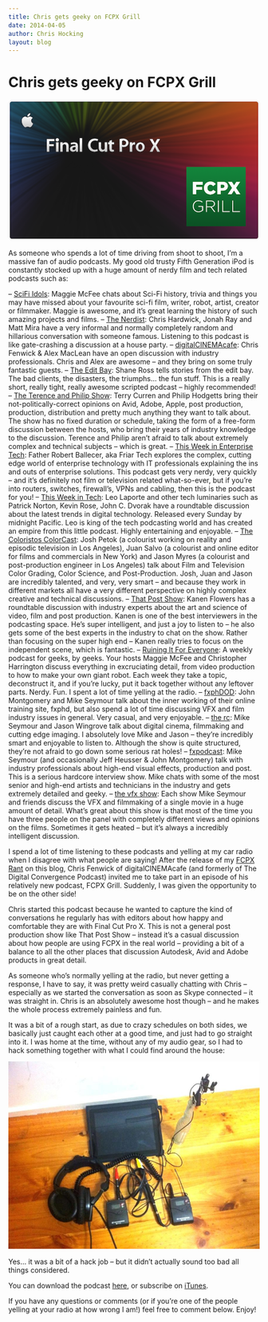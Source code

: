 ```yaml
---
title: Chris gets geeky on FCPX Grill
date: 2014-04-05
author: Chris Hocking
layout: blog
---
```

# Chris gets geeky on FCPX Grill

![fcpxgrilllogo](/static/blog/04-fcpxgrilllogo.png)

As someone who spends a lot of time driving from shoot to shoot, I’m a massive fan of audio podcasts. My good old trusty Fifth Generation iPod is constantly stocked up with a huge amount of nerdy film and tech related podcasts such as:

– [SciFi Idols](https://itunes.apple.com/us/podcast/sci-fi-idols/id602399772?mt=2): Maggie McFee chats about Sci-Fi history, trivia and things you may have missed about your favourite sci-fi film, writer, robot, artist, creator or filmmaker. Maggie is awesome, and it’s great learning the history of such amazing projects and films.
– [The Nerdist](https://itunes.apple.com/au/podcast/the-nerdist/id355187485?mt=2): Chris Hardwick, Jonah Ray and Matt Mira have a very informal and normally completely random and hillarious conversation with someone famous. Listening to this podcast is like gate-crashing a discussion at a house party.
– [digitalCINEMAcafe](https://itunes.apple.com/au/podcast/digitalcinemacafe/id654281526?mt=2): Chris Fenwick & Alex MacLean have an open discussion with industry professionals. Chris and Alex are awesome – and they bring on some truly fantastic guests.
– [The Edit Bay](https://itunes.apple.com/au/podcast/the-edit-bay/id306519484?mt=2): Shane Ross tells stories from the edit bay. The bad clients, the disasters, the triumphs… the fun stuff. This is a really short, really tight, really awesome scripted podcast – highly recommended!
– [The Terence and Philip Show](https://itunes.apple.com/au/podcast/the-terence-and-philip-show/id384166492?mt=2): Terry Curren and Philip Hodgetts bring their not-politically-correct opinions on Avid, Adobe, Apple, post production, production, distribution and pretty much anything they want to talk about. The show has no fixed duration or schedule, taking the form of a free-form discussion between the hosts, who bring their years of industry knowledge to the discussion. Terence and Philip aren’t afraid to talk about extremely complex and technical subjects – which is great.
– [This Week in Enterprise Tech](https://itunes.apple.com/au/podcast/this-week-in-enterprise-tech/id545542509?mt=2): Father Robert Ballecer, aka Friar Tech explores the complex, cutting edge world of enterprise technology with IT professionals explaining the ins and outs of enterprise solutions. This podcast gets very nerdy, very quickly – and it’s definitely not film or television related what-so-ever, but if you’re into routers, switches, firewall’s, VPNs and cabling, then this is the podcast for you!
– [This Week in Tech](https://itunes.apple.com/au/podcast/this-week-in-tech-mp3/id73329404?mt=2): Leo Laporte and other tech luminaries such as Patrick Norton, Kevin Rose, John C. Dvorak have a roundtable discussion about the latest trends in digital technology. Released every Sunday by midnight Pacific. Leo is king of the tech podcasting world and has created an empire from this little podcast. Highly entertaining and enjoyable.
– [The Coloristos ColorCast](https://itunes.apple.com/au/podcast/the-coloristos-colorcast/id549040100?mt=2): Josh Petok (a colourist working on reality and episodic television in Los Angeles), Juan Salvo (a colourist and online editor for films and commercials in New York) and Jason Myres (a colourist and post-production engineer in Los Angeles) talk about Film and Television Color Grading, Color Science, and Post-Production. Josh, Juan and Jason are incredibly talented, and very, very smart – and because they work in different markets all have a very different perspective on highly complex creative and technical discussions.
– [That Post Show](https://itunes.apple.com/au/podcast/that-post-show/id293692362?mt=2): Kanen Flowers has a roundtable discussion with industry experts about the art and science of video, film and post production. Kanen is one of the best interviewers in the podcasting space. He’s super intelligent, and just a joy to listen to – he also gets some of the best experts in the industry to chat on the show. Rather than focusing on the super high end – Kanen really tries to focus on the independent scene, which is fantastic.
– [Ruining It For Everyone](https://itunes.apple.com/au/podcast/ruining-it-for-everyone/id480524664?mt=2): A weekly podcast for geeks, by geeks. Your hosts Maggie McFee and Christopher Harrington discuss everything in excruciating detail, from video production to how to make your own giant robot. Each week they take a topic, deconstruct it, and if you’re lucky, put it back together without any leftover parts. Nerdy. Fun. I spent a lot of time yelling at the radio.
– [fxphDOD](https://itunes.apple.com/au/podcast/fxphdod/id154622165?mt=2): John Montgomery and Mike Seymour talk about the inner working of their online training site, fxphd, but also spend a lot of time discussing VFX and film industry issues in general. Very casual, and very enjoyable.
– [the rc](https://itunes.apple.com/au/podcast/fxguide-the-rc/id277775280?mt=2): Mike Seymour and Jason Wingrove talk about digital cinema, filmmaking and cutting edge imaging. I absolutely love Mike and Jason – they’re incredibly smart and enjoyable to listen to. Although the show is quite structured, they’re not afraid to go down some serious rat holes!
– [fxpodcast](https://itunes.apple.com/au/podcast/fxguide-fxpodcast/id78811731?mt=2): Mike Seymour (and occasionally Jeff Heusser & John Montgomery) talk with industry professionals about high-end visual effects, production and post. This is a serious hardcore interview show. Mike chats with some of the most senior and high-end artists and technicians in the industry and gets extremely detailed and geeky.
– [the vfx show](https://itunes.apple.com/au/podcast/fxguide-the-vfx-show/id154343840?mt=2): Each show Mike Seymour and friends discuss the VFX and filmmaking of a single movie in a huge amount of detail. What’s great about this show is that most of the time you have three people on the panel with completely different views and opinions on the films. Sometimes it gets heated – but it’s always a incredibly intelligent discussion.

I spend a lot of time listening to these podcasts and yelling at my car radio when I disagree with what people are saying! After the release of my [FCPX Rant](./../fcpx-rant/) on this blog, Chris Fenwick of digitalCINEMAcafe (and formerly of The Digital Convergence Podcast) invited me to take part in an episode of his relatively new podcast, FCPX Grill. Suddenly, I was given the opportunity to be on the other side!

Chris started this podcast because he wanted to capture the kind of conversations he regularly has with editors about how happy and comfortable they are with Final Cut Pro X. This is not a general post production show like That Post Show – instead it’s a casual discussion about how people are using FCPX in the real world – providing a bit of a balance to all the other places that discussion Autodesk, Avid and Adobe products in great detail.

As someone who’s normally yelling at the radio, but never getting a response, I have to say, it was pretty weird casually chatting with Chris – especially as we started the conversation as soon as Skype connected – it was straight in. Chris is an absolutely awesome host though – and he makes the whole process extremely painless and fun.

It was a bit of a rough start, as due to crazy schedules on both sides, we basically just caught each other at a good time, and just had to go straight into it. I was home at the time, without any of my audio gear, so I had to hack something together with what I could find around the house:

![fcpxgrill](/static/blog/04-fcpxgrill.jpg)

Yes… it was a bit of a hack job – but it didn’t actually sound too bad all things considered.

You can download the podcast [here](http://digitalcinemacafe.com/2014/04/04/fcg034-like-a-little-child-feat-christopher-hocking/), or subscribe on [iTunes](https://itunes.apple.com/au/podcast/fcpx-grill/id757640927?mt=2).

If you have any questions or comments (or if you’re one of the people yelling at your radio at how wrong I am!) feel free to comment below. Enjoy!